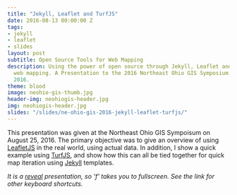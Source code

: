 ```yaml
---
title: "Jekyll, Leaflet and TurfJS"
date: 2016-08-13 00:00:00 Z
tags:
- jekyll
- leaflet
- slides
layout: post
subtitle: Open Source Tools for Web Mapping
description: Using the power of open source through Jekyll, Leaflet and TurfJS for
  web mapping. A Presentation to the 2016 Northeast Ohio GIS Symposium. August 25,
  2016.
theme: blood
image: neohio-gis-thumb.jpg
header-img: neohiogis-header.jpg
img: neohiogis-header.jpg
slides: "/slides/ne-ohio-gis-2016-jekyll-leaflet-turfjs/"
---
```


This presentation was given at the Northeast Ohio GIS Sympoisum on August 25, 2016. The primary objective was to give an overview of using [LeafletJS](http://leafletjs.com/index.html) in the real world, using actual data. In addition, I show a quick example using [TurfJS](http://turfjs.org/), and show how this can all be tied together for quick map iteration using [Jekyll](https://jekyllrb.com/) templates.

*It is a [reveal](https://github.com/hakimel/reveal.js/) presentation, so 'f' takes you to fullscreen. See the link for other keyboard shortcuts.*
